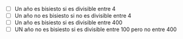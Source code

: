 ﻿- [ ] Un año es bisiesto si es divisible entre 4
- [ ] Un año no es bisiesto si no es divisible entre 4
- [ ] Un año es bisiesto si es divisible entre 400
- [ ] UN año no es bisiesto si es divisible entre 100 pero no entre 400